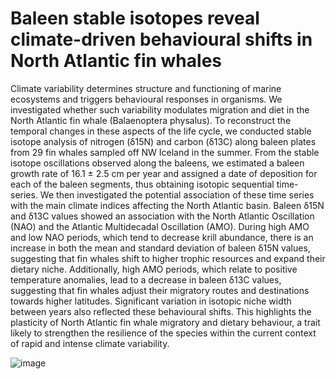 # Baleen stable isotopes reveal climate-driven behavioural shifts in North Atlantic fin whales

Climate variability determines structure and functioning of marine ecosystems and triggers behavioural responses in organisms. We investigated whether such variability modulates migration and diet in the North Atlantic fin whale (Balaenoptera physalus). To reconstruct the temporal changes in these aspects of the life cycle, we conducted stable isotope analysis of nitrogen (δ15N) and carbon (δ13C) along baleen plates from 29 fin whales sampled off NW Iceland in the summer. From the stable isotope oscillations observed along the baleens, we estimated a baleen growth rate of 16.1 ± 2.5 cm per year and assigned a date of deposition for each of the baleen segments, thus obtaining isotopic sequential time-series. We then investigated the potential association of these time series with the main climate indices affecting the North Atlantic basin. Baleen δ15N and δ13C values showed an association with the North Atlantic Oscillation (NAO) and the Atlantic Multidecadal Oscillation (AMO). During high AMO and low NAO periods, which tend to decrease krill abundance, there is an increase in both the mean and standard deviation of baleen δ15N values, suggesting that fin whales shift to higher trophic resources and expand their dietary niche. Additionally, high AMO periods, which relate to positive temperature anomalies, lead to a decrease in baleen δ13C values, suggesting that fin whales adjust their migratory routes and destinations towards higher latitudes. Significant variation in isotopic niche width between years also reflected these behavioural shifts. This highlights the plasticity of North Atlantic fin whale migratory and dietary behaviour, a trait likely to strengthen the resilience of the species within the current context of rapid and intense climate variability.

![image](https://github.com/user-attachments/assets/942cd0aa-13a6-4e53-b4ff-70195825c496)






